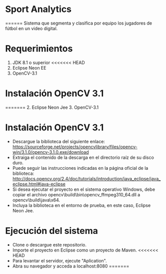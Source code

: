 # Sport Analytics
======
Sistema que segmenta y clasifica por equipo los jugadores de fútbol en un video digital.

# Requerimientos
1. JDK 8.1 o superior
<<<<<<< HEAD
2. Eclipse Neon EE
3. OpenCV-3.1

# Instalación OpenCV 3.1
=======
2. Eclipse Neon Jee
3. OpenCV-3.1

# Instalación OpenCV 3.1 
- Descargue la biblioteca del siguiente enlace: https://sourceforge.net/projects/opencvlibrary/files/opencv-win/3.1.0/opencv-3.1.0.exe/download
- Extraiga el contenido de la descarga en el directorio raíz de su disco duro.
- Puede seguir las instrucciones indicadas en la página oficial de la biblioteca: http://docs.opencv.org/2.4/doc/tutorials/introduction/java_eclipse/java_eclipse.html#java-eclipse
- Si desea ejecutar el proyecto en el sistema operativo Windows, debe copiar el archivo opencv\build\bin\opencv_ffmpeg310_64.dll a opencv\build\java\x64.
- Incluya la biblioteca en el entorno de prueba, en este caso, Eclipse Neon Jee.

# Ejecución del sistema
- Clone o descargue este repositorio.
- Importe el proyecto en Eclipse como un proyecto de Maven.
<<<<<<< HEAD
- Para levantar el servidor, ejecute "Aplication".
- Abra su navegador y acceda a localhost:8080
=======
